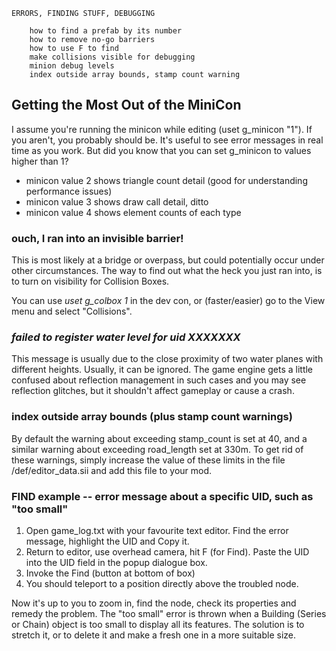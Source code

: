 
```
ERRORS, FINDING STUFF, DEBUGGING
	
	how to find a prefab by its number
	how to remove no-go barriers
	how to use F to find
	make collisions visible for debugging
	minion debug levels
	index outside array bounds, stamp count warning
```

## Getting the Most Out of the MiniCon

I assume you're running the minicon while editing (uset g_minicon "1").  If you aren't, you probably should be.  It's useful to see error messages in real time as you work.  But did you know that you can set g_minicon to values higher than 1?

* minicon value 2 shows triangle count detail (good for understanding performance issues)
* minicon value 3 shows draw call detail, ditto
* minicon value 4 shows element counts of each type 

### ouch, I ran into an invisible barrier!

This is most likely at a bridge or overpass, but could potentially occur under other circumstances.  The way to find out what the heck you just ran into, is to turn on visibility for Collision Boxes.

You can use *uset g_colbox 1* in the dev con, or (faster/easier) go to the View menu and select "Collisions".


### *failed to register water level for uid XXXXXXX*

This message is usually due to the close proximity of two water planes with different heights.  Usually, it can be ignored.  The game engine gets a little confused about reflection management in such cases and you may see reflection glitches, but it shouldn't affect gameplay or cause a crash.

### index outside array bounds (plus stamp count warnings)

By default the warning about exceeding stamp_count is set at 40, and a similar warning about exceeding road_length set at 330m.
To get rid of these warnings, simply increase the value of these limits in the file /def/editor_data.sii and add this file to your mod.

### FIND example -- error message about a specific UID, such as "too small" 

1) Open game_log.txt with your favourite text editor.  Find the error message, highlight the UID and Copy it.
2) Return to editor, use overhead camera, hit F (for Find).  Paste the UID into the UID field in the popup dialogue box.
3) Invoke the Find (button at bottom of box)
4) You should teleport to a position directly above the troubled node.

Now it's up to you to zoom in, find the node, check its properties and remedy the problem.  The "too small" error is thrown when a Building (Series or Chain) object is too small to display all its features.  The solution is to stretch it, or to delete it and make a fresh one in a more suitable size.

### 
